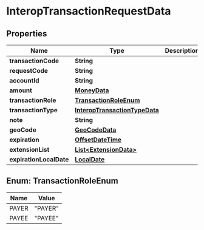

# InteropTransactionRequestData

## Properties

Name | Type | Description | Notes
------------ | ------------- | ------------- | -------------
**transactionCode** | **String** |  | 
**requestCode** | **String** |  |  [optional]
**accountId** | **String** |  | 
**amount** | [**MoneyData**](MoneyData.md) |  | 
**transactionRole** | [**TransactionRoleEnum**](#TransactionRoleEnum) |  | 
**transactionType** | [**InteropTransactionTypeData**](InteropTransactionTypeData.md) |  |  [optional]
**note** | **String** |  |  [optional]
**geoCode** | [**GeoCodeData**](GeoCodeData.md) |  |  [optional]
**expiration** | [**OffsetDateTime**](OffsetDateTime.md) |  |  [optional]
**extensionList** | [**List&lt;ExtensionData&gt;**](ExtensionData.md) |  |  [optional]
**expirationLocalDate** | [**LocalDate**](LocalDate.md) |  |  [optional]



## Enum: TransactionRoleEnum

Name | Value
---- | -----
PAYER | &quot;PAYER&quot;
PAYEE | &quot;PAYEE&quot;



